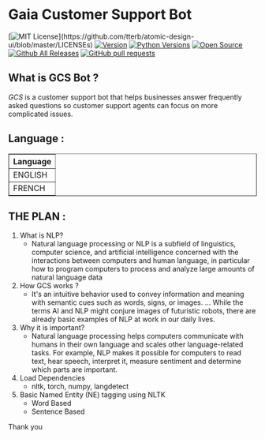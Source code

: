 # Gaia Customer Support Bot
[![MIT License](https://img.shields.io/apm/l/atomic-design-ui.svg?)](https://github.com/tterb/atomic-design-ui/blob/master/LICENSEs)
[![Version](https://badge.fury.io/gh/tterb%2FHyde.svg)](https://badge.fury.io/gh/tterb%2FHyde)
[![Python Versions](https://img.shields.io/pypi/pyversions/yt2mp3.svg)](https://pypi.python.org/pypi/yt2mp3/)
[![Open Source](https://badges.frapsoft.com/os/v1/open-source.svg?v=103)](https://opensource.org/)
[![Github All Releases](https://img.shields.io/github/downloads/atom/atom/total.svg?style=flat)]()
[![GitHub pull requests](https://img.shields.io/github/issues-pr/cdnjs/cdnjs.svg?style=flat)]()


## What is GCS Bot ?
_GCS_ is a customer support bot that helps businesses answer frequently asked questions so customer support agents can focus on more complicated issues.

 
##  Language :

<div>
<table border="1" class="dataframe">
  <thead>
    <tr style="text-align: canter;">
      <th>Language</th>
    </tr>
  </thead>
  <tbody>
    <tr>
      <td>ENGLISH</td>
    </tr>
    <tr>
      <td>FRENCH</td>
    </tr>
  </tbody>
</table>
</div>

## THE PLAN :

1.   What is NLP?
        - Natural language processing or NLP is a subfield of linguistics, computer science, and artificial intelligence concerned with the interactions between computers and human language, in particular how to program computers to process and analyze large amounts of natural language data
3.   How GCS works ?
        - It's an intuitive behavior used to convey information and meaning with semantic cues such as words, signs, or images. ... While the terms AI and NLP might conjure images of futuristic robots, there are already basic examples of NLP at work in our daily lives.
5.   Why it is important?
        - Natural language processing helps computers communicate with humans in their own language and scales other language-related tasks. For example, NLP makes it possible for computers to read text, hear speech, interpret it, measure sentiment and determine which parts are important.
8.   Load Dependencies
        - nltk, torch, numpy, langdetect
11.   Basic Named Entity (NE) tagging using NLTK
        -   Word Based
        -   Sentence Based
            
            
Thank you
